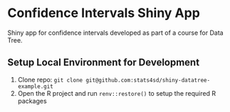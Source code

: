 # Confidence Intervals Shiny App

Shiny app for confidence intervals developed as part of a course for Data Tree.

## Setup Local Environment for Development
1.	Clone repo: `git clone git@github.com:stats4sd/shiny-datatree-example.git`
2. Open the R project and run `renv::restore()` to setup the required R packages
